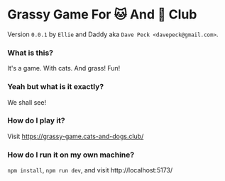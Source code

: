 # Grassy Game For 🐱 And 🐶 Club

Version `0.0.1` by `Ellie` and Daddy aka `Dave Peck <davepeck@gmail.com>`.

### What is this?

It's a game. With cats. And grass! Fun!

### Yeah but what is it exactly?

We shall see!

### How do I play it?

Visit https://grassy-game.cats-and-dogs.club/

### How do I run it on my own machine?

`npm install`, `npm run dev`, and visit http://localhost:5173/
